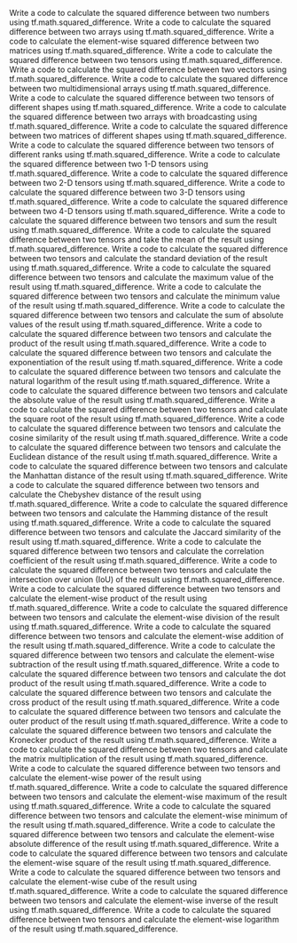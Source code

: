 Write a code to calculate the squared difference between two numbers using tf.math.squared_difference.
Write a code to calculate the squared difference between two arrays using tf.math.squared_difference.
Write a code to calculate the element-wise squared difference between two matrices using tf.math.squared_difference.
Write a code to calculate the squared difference between two tensors using tf.math.squared_difference.
Write a code to calculate the squared difference between two vectors using tf.math.squared_difference.
Write a code to calculate the squared difference between two multidimensional arrays using tf.math.squared_difference.
Write a code to calculate the squared difference between two tensors of different shapes using tf.math.squared_difference.
Write a code to calculate the squared difference between two arrays with broadcasting using tf.math.squared_difference.
Write a code to calculate the squared difference between two matrices of different shapes using tf.math.squared_difference.
Write a code to calculate the squared difference between two tensors of different ranks using tf.math.squared_difference.
Write a code to calculate the squared difference between two 1-D tensors using tf.math.squared_difference.
Write a code to calculate the squared difference between two 2-D tensors using tf.math.squared_difference.
Write a code to calculate the squared difference between two 3-D tensors using tf.math.squared_difference.
Write a code to calculate the squared difference between two 4-D tensors using tf.math.squared_difference.
Write a code to calculate the squared difference between two tensors and sum the result using tf.math.squared_difference.
Write a code to calculate the squared difference between two tensors and take the mean of the result using tf.math.squared_difference.
Write a code to calculate the squared difference between two tensors and calculate the standard deviation of the result using tf.math.squared_difference.
Write a code to calculate the squared difference between two tensors and calculate the maximum value of the result using tf.math.squared_difference.
Write a code to calculate the squared difference between two tensors and calculate the minimum value of the result using tf.math.squared_difference.
Write a code to calculate the squared difference between two tensors and calculate the sum of absolute values of the result using tf.math.squared_difference.
Write a code to calculate the squared difference between two tensors and calculate the product of the result using tf.math.squared_difference.
Write a code to calculate the squared difference between two tensors and calculate the exponentiation of the result using tf.math.squared_difference.
Write a code to calculate the squared difference between two tensors and calculate the natural logarithm of the result using tf.math.squared_difference.
Write a code to calculate the squared difference between two tensors and calculate the absolute value of the result using tf.math.squared_difference.
Write a code to calculate the squared difference between two tensors and calculate the square root of the result using tf.math.squared_difference.
Write a code to calculate the squared difference between two tensors and calculate the cosine similarity of the result using tf.math.squared_difference.
Write a code to calculate the squared difference between two tensors and calculate the Euclidean distance of the result using tf.math.squared_difference.
Write a code to calculate the squared difference between two tensors and calculate the Manhattan distance of the result using tf.math.squared_difference.
Write a code to calculate the squared difference between two tensors and calculate the Chebyshev distance of the result using tf.math.squared_difference.
Write a code to calculate the squared difference between two tensors and calculate the Hamming distance of the result using tf.math.squared_difference.
Write a code to calculate the squared difference between two tensors and calculate the Jaccard similarity of the result using tf.math.squared_difference.
Write a code to calculate the squared difference between two tensors and calculate the correlation coefficient of the result using tf.math.squared_difference.
Write a code to calculate the squared difference between two tensors and calculate the intersection over union (IoU) of the result using tf.math.squared_difference.
Write a code to calculate the squared difference between two tensors and calculate the element-wise product of the result using tf.math.squared_difference.
Write a code to calculate the squared difference between two tensors and calculate the element-wise division of the result using tf.math.squared_difference.
Write a code to calculate the squared difference between two tensors and calculate the element-wise addition of the result using tf.math.squared_difference.
Write a code to calculate the squared difference between two tensors and calculate the element-wise subtraction of the result using tf.math.squared_difference.
Write a code to calculate the squared difference between two tensors and calculate the dot product of the result using tf.math.squared_difference.
Write a code to calculate the squared difference between two tensors and calculate the cross product of the result using tf.math.squared_difference.
Write a code to calculate the squared difference between two tensors and calculate the outer product of the result using tf.math.squared_difference.
Write a code to calculate the squared difference between two tensors and calculate the Kronecker product of the result using tf.math.squared_difference.
Write a code to calculate the squared difference between two tensors and calculate the matrix multiplication of the result using tf.math.squared_difference.
Write a code to calculate the squared difference between two tensors and calculate the element-wise power of the result using tf.math.squared_difference.
Write a code to calculate the squared difference between two tensors and calculate the element-wise maximum of the result using tf.math.squared_difference.
Write a code to calculate the squared difference between two tensors and calculate the element-wise minimum of the result using tf.math.squared_difference.
Write a code to calculate the squared difference between two tensors and calculate the element-wise absolute difference of the result using tf.math.squared_difference.
Write a code to calculate the squared difference between two tensors and calculate the element-wise square of the result using tf.math.squared_difference.
Write a code to calculate the squared difference between two tensors and calculate the element-wise cube of the result using tf.math.squared_difference.
Write a code to calculate the squared difference between two tensors and calculate the element-wise inverse of the result using tf.math.squared_difference.
Write a code to calculate the squared difference between two tensors and calculate the element-wise logarithm of the result using tf.math.squared_difference.
